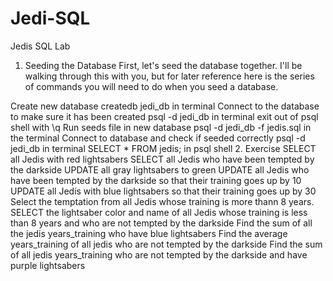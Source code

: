 # Jedi-SQL

Jedis SQL Lab
1. Seeding the Database
First, let's seed the database together. I'll be walking through this with you, but for later reference here is the series of commands you will need to do when you seed a database.

Create new database
createdb jedi_db in terminal
Connect to the database to make sure it has been created
psql -d jedi_db in terminal
exit out of psql shell with \q
Run seeds file in new database
psql -d jedi_db -f jedis.sql in the terminal
Connect to database and check if seeded correctly
psql -d jedi_db in terminal
SELECT * FROM jedis; in psql shell
2. Exercise
SELECT all Jedis with red lightsabers
SELECT all Jedis who have been tempted by the darkside
UPDATE all gray lightsabers to green
UPDATE all Jedis who have been tempted by the darkside so that their training goes up by 10
UPDATE all Jedis with blue lightsabers so that their training goes up by 30
Select the temptation from all Jedis whose training is more thann 8 years.
SELECT the lightsaber color and name of all Jedis whose training is less than 8 years and who are not tempted by the darkside
Find the sum of all the jedis years_training who have blue lightsabers
Find the average years_training of all jedis who are not tempted by the darkside
Find the sum of all jedis years_training who are not tempted by the darkside and have purple lightsabers
